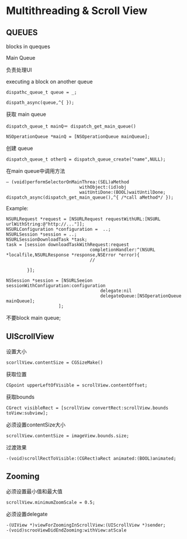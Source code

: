 Multithreading & Scroll View
============================
QUEUES
------
blocks in queques

Main Queue

负责处理UI

executing a block on another queue

	dispathc_queue_t queue = _;

	dispath_async(queue,^{ });

获取 main queue

	dispatch_queue_t mainQ＝ dispatch_get_main_queue()

	NSOperationQueue *mainQ = [NSOperationQueue mainQueue];

创建 queue

	dispatch_queue_t otherQ = dispatch_queue_create("name",NULL);

在main queue中调用方法

	— (void)performSelectorOnMainThrea:(SEL)aMethod
								withObject:(id)obj
								waitUntiDone:(BOOL)waitUntilDone;
	dispatch_async(dispatch_get_main_queue(),^{ /*call aMethod*/ });

Example:

	NSURLRequest *request = [NSURLRequest requestWithURL:[NSURL urlWithString:@"http://..."]];
	NSURLConfiguration *configuration =  ..;
	NSURLSession *session = ..;
	NSURLSessionDownloadTask *task;
	task = [session downloadTaskWithRequest:request
									completionHandler:^(NSURL *localfile,NSURLResponse *response,NSError *error){
									//

			}];

	NSSession *session = [NSURLSeeion sessionWithConfiguration:configuration
										delegate:nil
										delegateQueue:[NSOperationQueue mainQueue];
						];

不要block main queue;

UIScrollView
------------
设置大小

	scorllView.contentSize = CGSizeMake()
获取位置

	CGpoint upperLeftOfVisible = scrollView.contentOffset;

获取bounds

	CGrect visibleRect = [scrollView convertRect:scrollView.bounds toView:subview];
必须设置contentSize大小

	scrollView.contentSize = imageView.bounds.size;
过渡效果

	-(void)scrollRectToVisible:(CGRect)aRect animated:(BOOL)animated;

Zooming
-------
必须设置最小值和最大值

	scrollView.minimumZoomScale = 0.5;
必须设置delegate

	-(UIView *)viewForZoomingInScrollView:(UIScrollView *)sender;
	-(void)scrooViewDidEndZooming:withView:atScale
